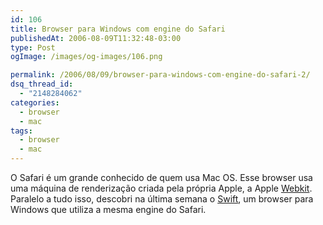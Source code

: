 ```yaml
---
id: 106
title: Browser para Windows com engine do Safari
publishedAt: 2006-08-09T11:32:48-03:00
type: Post
ogImage: /images/og-images/106.png

permalink: /2006/08/09/browser-para-windows-com-engine-do-safari-2/
dsq_thread_id:
  - "2148284062"
categories:
  - browser
  - mac
tags:
  - browser
  - mac
---
```

O Safari é um grande conhecido de quem usa Mac OS. Esse browser usa uma máquina de renderização criada pela própria Apple, a Apple [Webkit](http://en.wikipedia.org/wiki/WebKit). Paralelo a tudo isso, descobri na última semana o [Swift](http://www.getwebkit.org/), um browser para Windows que utiliza a mesma engine do Safari.
